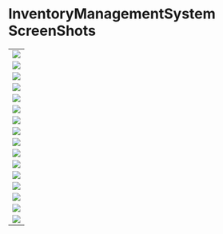 # InventoryManagementSystem ScreenShots


<table>
<tr>
 <td><img src="https://user-images.githubusercontent.com/54237095/187158423-751764c4-ff73-4fa2-82a6-32073b6a6391.png"  /></td></tr>
 <tr>
<td><img src="https://user-images.githubusercontent.com/54237095/187158426-a0b79612-f617-4986-a92e-612c494fde75.png" /></td>
</tr>
<tr>
<td><img src="https://user-images.githubusercontent.com/54237095/187158428-8ee4d780-bb10-44fb-82d3-5537f6ed54d3.png" /></td>
</tr>
<tr>
<td><img src="https://user-images.githubusercontent.com/54237095/187158431-7d3f59f5-fe98-49b7-95c3-168883747741.png" /></td>
</tr>
<tr>
<td><img src="https://user-images.githubusercontent.com/54237095/187158435-e171948b-7594-4dc7-a922-4451534faa30.png" /></td>
</tr>
<tr>
<td><img src="https://user-images.githubusercontent.com/54237095/187158436-33cc70cd-a754-4174-bc23-f6bbb0bbb57b.png" /></td>
</tr>
<tr>
<td><img src="https://user-images.githubusercontent.com/54237095/187158440-7d351b91-3577-4092-bb6b-894ea0c32513.png" /></td>
</tr>
<tr>
<td><img src="https://user-images.githubusercontent.com/54237095/187158443-fa0a7c76-090c-4b31-a77d-19205dc7ec8e.png" /></td>
</tr>
<tr>
<td><img src="https://user-images.githubusercontent.com/54237095/187158445-d2525d9e-4d15-4da7-ab40-3a98667e7013.png" /></td>
</tr>
<tr>
<td><img src="https://user-images.githubusercontent.com/54237095/187158451-797aa000-2d37-4014-a557-74870c1980ad.png" /></td>
</tr>
<tr>
<td><img src="https://user-images.githubusercontent.com/54237095/187158454-1abdd372-05f5-44da-b81c-3a767946b231.png" /></td>
</tr>
<tr>
<td><img src="https://user-images.githubusercontent.com/54237095/187158456-b6b7abff-9bbb-42fa-a253-00a656586583.png" /></td>
</tr>
<tr>
<td><img src="https://user-images.githubusercontent.com/54237095/187158458-28a7383e-abce-4a69-b7f3-ada6366d9aad.png" /></td>
</tr>
<tr>
<td><img src="https://user-images.githubusercontent.com/54237095/187158460-7215afbe-da39-47d1-8809-2572b7db284d.png" /></td>
</tr>
<tr>
<td><img src="https://user-images.githubusercontent.com/54237095/187158462-643388de-7e37-4f32-b0c7-10dd33d24a1c.png" /></td>
</tr>
<tr>
<td><img src="https://user-images.githubusercontent.com/54237095/187158465-927fef34-1572-44c5-9c51-9889bbd702d8.png" /></td>
</tr>

</table>   
